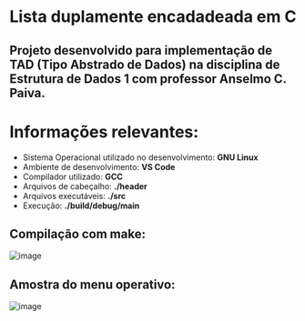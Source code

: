 # Lista duplamente encadadeada em C
## Projeto desenvolvido para implementação de TAD (Tipo Abstrado de Dados) na disciplina de Estrutura de Dados 1 com professor Anselmo C. Paiva.

# Informações relevantes: 

- Sistema Operacional utilizado no desenvolvimento: __GNU Linux__
- Ambiente de desenvolvimento: __VS Code__
- Compilador utilizado: __GCC__
- Arquivos de cabeçalho: __./header__
- Arquivos executáveis: __./src__
- Execução: __./build/debug/main__

## Compilação com make: 
![image](https://i.imgur.com/FmU4jjH.png)

## Amostra do menu operativo: 
![image](https://i.imgur.com/U5ROjXA.png)
